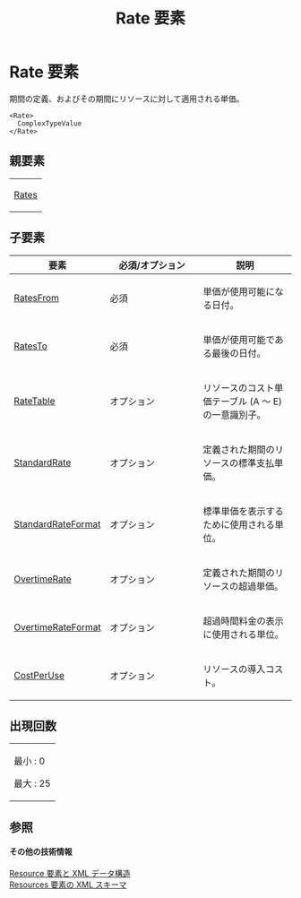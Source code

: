 ﻿---
title: Rate 要素
TOCTitle: Rate 要素
ms:assetid: e9de4a2a-10e0-47f3-81e7-9f98ceafbb4a
ms:mtpsurl: https://msdn.microsoft.com/ja-jp/library/Bb968716(v=office.12)
ms:contentKeyID: 16749679
ms.date: 06/30/2008
mtps_version: v=office.12
ms.translationtype: HT
---

# Rate 要素

期間の定義、およびその期間にリソースに対して適用される単価。

    <Rate>
      ComplexTypeValue
    </Rate>

## 親要素

<table>
<colgroup>
<col style="width: 100%" />
</colgroup>
<tbody>
<tr class="odd">
<td><p><a href="rates-element.md">Rates</a></p></td>
</tr>
</tbody>
</table>


## 子要素


<table>
<colgroup>
<col style="width: 33%" />
<col style="width: 33%" />
<col style="width: 33%" />
</colgroup>
<thead>
<tr class="header">
<th>要素</th>
<th>必須/オプション</th>
<th>説明</th>
</tr>
</thead>
<tbody>
<tr class="odd">
<td><p><a href="ratesfrom-element.md">RatesFrom</a></p></td>
<td><p>必須</p></td>
<td><p>単価が使用可能になる日付。</p></td>
</tr>
<tr class="even">
<td><p><a href="ratesto-element.md">RatesTo</a></p></td>
<td><p>必須</p></td>
<td><p>単価が使用可能である最後の日付。</p></td>
</tr>
<tr class="odd">
<td><p><a href="ratetable-element.md">RateTable</a></p></td>
<td><p>オプション</p></td>
<td><p>リソースのコスト単価テーブル (A ～ E) の一意識別子。</p></td>
</tr>
<tr class="even">
<td><p><a href="standardrate-element.md">StandardRate</a></p></td>
<td><p>オプション</p></td>
<td><p>定義された期間のリソースの標準支払単価。</p></td>
</tr>
<tr class="odd">
<td><p><a href="standardrateformat-element.md">StandardRateFormat</a></p></td>
<td><p>オプション</p></td>
<td><p>標準単価を表示するために使用される単位。</p></td>
</tr>
<tr class="even">
<td><p><a href="overtimerate-element.md">OvertimeRate</a></p></td>
<td><p>オプション</p></td>
<td><p>定義された期間のリソースの超過単価。</p></td>
</tr>
<tr class="odd">
<td><p><a href="overtimerateformat-element.md">OvertimeRateFormat</a></p></td>
<td><p>オプション</p></td>
<td><p>超過時間料金の表示に使用される単位。</p></td>
</tr>
<tr class="even">
<td><p><a href="costperuse-element.md">CostPerUse</a></p></td>
<td><p>オプション</p></td>
<td><p>リソースの導入コスト。</p></td>
</tr>
</tbody>
</table>


## 出現回数

<table>
<colgroup>
<col style="width: 100%" />
</colgroup>
<tbody>
<tr class="odd">
<td><p>最小 : 0</p>
<p>最大 : 25</p></td>
</tr>
</tbody>
</table>


## 参照

#### その他の技術情報

[Resource 要素と XML データ構造](resource-elements-and-xml-structure.md)  
[Resources 要素の XML スキーマ](xml-schema-for-the-resources-element.md)

